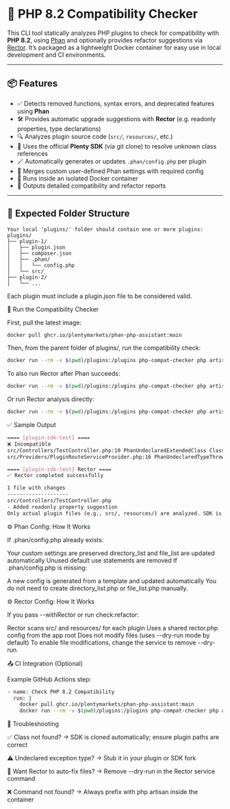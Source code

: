 # 🐘 PHP 8.2 Compatibility Checker

This CLI tool statically analyzes PHP plugins to check for compatibility with **PHP 8.2**, using [Phan](https://github.com/phan/phan) and optionally provides refactor suggestions via [Rector](https://github.com/rectorphp/rector). It’s packaged as a lightweight Docker container for easy use in local development and CI environments.

---

## 📦 Features

- ✅ Detects removed functions, syntax errors, and deprecated features using **Phan**
- 🛠️ Provides automatic upgrade suggestions with **Rector** (e.g. readonly properties, type declarations)
- 🔍 Analyzes plugin source code (`src/`, `resources/`, etc.)
- 🧠 Uses the official **Plenty SDK** (via git clone) to resolve unknown class references
- 🪄 Automatically generates or updates `.phan/config.php` per plugin
- 🧩 Merges custom user-defined Phan settings with required config
- 🐳 Runs inside an isolated Docker container
- 📄 Outputs detailed compatibility and refactor reports

---

## 📁 Expected Folder Structure

```text
Your local 'plugins/' folder should contain one or more plugins:
plugins/
├── plugin-1/
│   ├── plugin.json
│   ├── composer.json
│   ├── .phan/
│   │   └── config.php 
│   └── src/
├── plugin-2/
│   └── ...
```
Each plugin must include a plugin.json file to be considered valid.

🐳 Run the Compatibility Checker

First, pull the latest image:
```bash
docker pull ghcr.io/plentymarkets/phan-php-assistant:main
```
Then, from the parent folder of plugins/, run the compatibility check:
```bash
docker run --rm -v $(pwd)/plugins:/plugins php-compat-checker php artisan check:compatibility --path=/plugins
```
To also run Rector after Phan succeeds:
```bash
docker run --rm -v $(pwd)/plugins:/plugins php-compat-checker php artisan check:compatibility --path=/plugins --withRector
```
Or run Rector analysis directly:
```bash
docker run --rm -v $(pwd)/plugins:/plugins php-compat-checker php artisan check:refactor --path=/plugins
```
✅ Sample Output
```bash
==== [plugin-sdk-test] ====
❌ Incompatible
src/Controllers/TestController.php:10 PhanUndeclaredExtendedClass Class extends undeclared class \Plenty\Plugin\Controller
src/Providers/PluginRouteServiceProvider.php:16 PhanUndeclaredTypeThrowsType @throws type of map has undeclared type \Plenty\Plugin\Routing\Exceptions\RouteReservedException

==== [plugin-sdk-test] Rector ====
✅ Rector completed successfully

1 file with changes
--------------------
src/Controllers/TestController.php
- Added readonly property suggestion
Only actual plugin files (e.g., src/, resources/) are analyzed. SDK is used for symbol resolution only.
```

⚙️ Phan Config: How It Works

If .phan/config.php already exists:

Your custom settings are preserved
directory_list and file_list are updated automatically
Unused default use statements are removed
If .phan/config.php is missing:

A new config is generated from a template and updated automatically
You do not need to create directory_list.php or file_list.php manually.

⚙️ Rector Config: How It Works

If you pass --withRector or run check:refactor:

Rector scans src/ and resources/ for each plugin
Uses a shared rector.php config from the app root
Does not modify files (uses --dry-run mode by default)
To enable file modifications, change the service to remove --dry-run.

📤 CI Integration (Optional)

Example GitHub Actions step:
```bash
- name: Check PHP 8.2 Compatibility
  run: |
    docker pull ghcr.io/plentymarkets/phan-php-assistant:main
    docker run --rm -v $(pwd)/plugins:/plugins php-compat-checker php artisan check:compatibility --path=/plugins
```
🧪 Troubleshooting

✅ Class not found? → SDK is cloned automatically; ensure plugin paths are correct

⚠️ Undeclared exception type? → Stub it in your plugin or SDK fork

🔄 Want Rector to auto-fix files? → Remove --dry-run in the Rector service command

❌ Command not found? → Always prefix with php artisan inside the container

